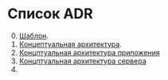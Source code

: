 # Список ADR
0. [Шаблон](ADR/0000.md "Шаблон записи"). 
1. [Концептуальная архитектура](ADR/0001.md "Концептуальная архитектура"). 
2. [Концптуальная архитектура приложения](ADR/0002.md "Концептуальная архитектура приложения")
3. [Концптуальная архитектура сервера](ADR/0003.md "Концептуальная архитектура сервера")
4. 
